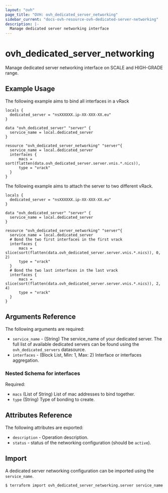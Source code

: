 ```yaml
---
layout: "ovh"
page_title: "OVH: ovh_dedicated_server_networking"
sidebar_current: "docs-ovh-resource-ovh-dedicated-server-networking"
description: |-
  Manage dedicated server networking interface
---
```


# ovh_dedicated_server_networking

Manage dedicated server networking interface on SCALE and HIGH-GRADE range.

## Example Usage

The following example aims to bind all interfaces in a vRack

```hcl
locals {
  dedicated_server = "nsXXXXXX.ip-XX-XXX-XX.eu"
}

data "ovh_dedicated_server" "server" {
  service_name = local.dedicated_server
}

resource "ovh_dedicated_server_networking" "server"{
  service_name = local.dedicated_server
  interfaces {
      macs = sort(flatten(data.ovh_dedicated_server.server.vnis.*.nics)),
      type = "vrack"
  }
} 
```

The following example aims to attach the server to two different vRack.

```hcl
locals {
  dedicated_server = "nsXXXXXX.ip-XX-XXX-XX.eu"
}

data "ovh_dedicated_server" "server" {
  service_name = local.dedicated_server
}

resource "ovh_dedicated_server_networking" "server"{
  service_name = local.dedicated_server
  # Bond the two first interfaces in the first vrack
  interfaces {
      macs = slice(sort(flatten(data.ovh_dedicated_server.server.vnis.*.nics)), 0, 2)
      type = "vrack"
  }
  # Bond the two last interfaces in the last vrack
  interfaces {
      macs = slice(sort(flatten(data.ovh_dedicated_server.server.vnis.*.nics)), 2, 4)
      type = "vrack"
  }
} 
```

## Arguments Reference

The following arguments are required:

* `service_name` - (String) The service_name of your dedicated server. The full list of available dedicated servers can be found using the `ovh_dedicated_servers` datasource.
* `interfaces` - (Block List, Min: 1, Max: 2) Interface or interfaces aggregation.

### Nested Schema for interfaces

Required:

* `macs` (List of String) List of mac addresses to bind together.
* `type` (String) Type of bonding to create.

## Attributes Reference

The following attributes are exported:

* `description` - Operation description.
* `status` - status of the networking configuration (should be `active`).

## Import

A dedicated server networking configuration can be imported using the `service_name`.

```bash
$ terraform import ovh_dedicated_server_networking.server service_name
```
